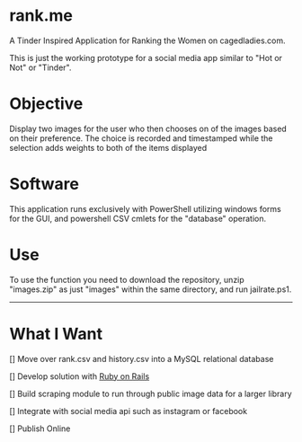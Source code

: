 # rank.me
A Tinder Inspired Application for Ranking the Women on cagedladies.com.  

This is just the working prototype for a social media app similar to "Hot or Not" or "Tinder".

# Objective

Display two images for the user who then chooses on of the images based on their preference.  The choice is recorded and timestamped while the selection adds weights to both of the items displayed

# Software

This application runs exclusively with PowerShell utilizing windows forms for the GUI, and powershell CSV cmlets for the "database" operation.  

# Use

To use the function you need to download the repository, unzip "images.zip" as just "images" within the same directory, and run jailrate.ps1.

***

# What I Want

[] Move over rank.csv and history.csv into a MySQL relational database

[] Develop solution with [Ruby on Rails](https://rubyonrails.org/)

[] Build scraping module to run through public image data for a larger library

[] Integrate with social media api such as instagram or facebook

[] Publish Online
